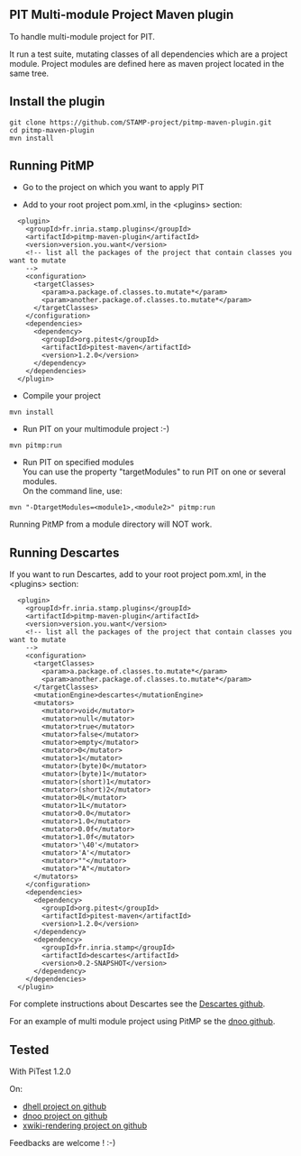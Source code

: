 PIT Multi-module Project Maven plugin
-------------------------------------
To handle multi-module project for PIT.		

It run a test suite, mutating classes of all dependencies which are a project module.
Project modules are defined here as maven project located in the same tree.

Install the plugin
------------------
```
git clone https://github.com/STAMP-project/pitmp-maven-plugin.git
cd pitmp-maven-plugin
mvn install
```

Running PitMP
-------------
* Go to the project on which you want to apply PIT

* Add to your root project pom.xml, in the \<plugins\> section:
```
  <plugin>
    <groupId>fr.inria.stamp.plugins</groupId>
    <artifactId>pitmp-maven-plugin</artifactId>
    <version>version.you.want</version>
    <!-- list all the packages of the project that contain classes you want to mutate
    -->
    <configuration>
      <targetClasses>
        <param>a.package.of.classes.to.mutate*</param>
        <param>another.package.of.classes.to.mutate*</param>
      </targetClasses>
    </configuration>
    <dependencies>
      <dependency>
        <groupId>org.pitest</groupId>
        <artifactId>pitest-maven</artifactId>
        <version>1.2.0</version>
      </dependency>
    </dependencies>
  </plugin>
```
* Compile your project
```
mvn install
```
* Run PIT on your multimodule project :-)
```
mvn pitmp:run
```
* Run PIT on specified modules    
You can use the property "targetModules" to run PIT on one or several modules.    
On the command line, use:
```
mvn "-DtargetModules=<module1>,<module2>" pitmp:run
```
Running PitMP from a module directory will NOT work.

Running Descartes
-----------------
If you want to run Descartes, add to your root project pom.xml, in the \<plugins\> section:
```
  <plugin>
    <groupId>fr.inria.stamp.plugins</groupId>
    <artifactId>pitmp-maven-plugin</artifactId>
    <version>version.you.want</version>
    <!-- list all the packages of the project that contain classes you want to mutate
    -->
    <configuration>
      <targetClasses>
        <param>a.package.of.classes.to.mutate*</param>
        <param>another.package.of.classes.to.mutate*</param>
      </targetClasses>
      <mutationEngine>descartes</mutationEngine>
      <mutators>
        <mutator>void</mutator>
        <mutator>null</mutator>
        <mutator>true</mutator>
        <mutator>false</mutator>
        <mutator>empty</mutator>
        <mutator>0</mutator>
        <mutator>1</mutator>
        <mutator>(byte)0</mutator>
        <mutator>(byte)1</mutator>
        <mutator>(short)1</mutator>
        <mutator>(short)2</mutator>
        <mutator>0L</mutator>
        <mutator>1L</mutator>
        <mutator>0.0</mutator>
        <mutator>1.0</mutator>
        <mutator>0.0f</mutator>
        <mutator>1.0f</mutator>
        <mutator>'\40'</mutator>
        <mutator>'A'</mutator>
        <mutator>""</mutator>
        <mutator>"A"</mutator>
      </mutators>
    </configuration>
    <dependencies>
      <dependency>
        <groupId>org.pitest</groupId>
        <artifactId>pitest-maven</artifactId>
        <version>1.2.0</version>
      </dependency>
      <dependency>
        <groupId>fr.inria.stamp</groupId>
        <artifactId>descartes</artifactId>
        <version>0.2-SNAPSHOT</version>
      </dependency>
    </dependencies>
  </plugin>
```

For complete instructions about Descartes see the [Descartes github](https://github.com/STAMP-project/pitest-descartes).

For an example of multi module project using PitMP se the [dnoo github](https://github.com/STAMP-project/dnoo).

Tested
------
With PiTest 1.2.0

On:
* [dhell project on github](https://github.com/STAMP-project/dhell)
* [dnoo project on github](https://github.com/STAMP-project/dnoo)
* [xwiki-rendering project on github](https://github.com/xwiki/xwiki-rendering)

Feedbacks are welcome ! :-)
